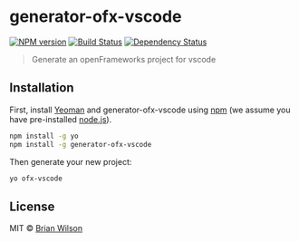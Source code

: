 # generator-ofx-vscode

[![NPM version][npm-image]][npm-url]
[![Build Status][travis-image]][travis-url]
[![Dependency Status][daviddm-image]][daviddm-url]

> Generate an openFrameworks project for vscode

## Installation

First, install [Yeoman](http://yeoman.io) and generator-ofx-vscode using [npm](https://www.npmjs.com/)
(we assume you have pre-installed [node.js](https://nodejs.org/)).

```bash
npm install -g yo
npm install -g generator-ofx-vscode
```

Then generate your new project:

```bash
yo ofx-vscode
```


## License

MIT © [Brian Wilson]()


[npm-image]: https://badge.fury.io/js/generator-ofx-vscode.svg
[npm-url]: https://npmjs.org/package/generator-ofx-vscode
[travis-image]: https://travis-ci.org/EchoAbstract/generator-ofx-vscode.svg?branch=master
[travis-url]: https://travis-ci.org/EchoAbstract/generator-ofx-vscode
[daviddm-image]: https://david-dm.org/EchoAbstract/generator-ofx-vscode.svg?theme=shields.io
[daviddm-url]: https://david-dm.org/EchoAbstract/generator-ofx-vscode

